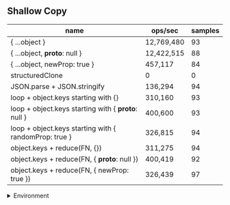 ## Shallow Copy

|name|ops/sec|samples|
|-|-|-|
|{ ...object }|12,769,480|93|
|{ ...object, __proto__: null }|12,422,515|88|
|{ ...object, newProp: true }|457,117|84|
|structuredClone|0|0|
|JSON.parse + JSON.stringify|136,294|94|
|loop + object.keys starting with {}|310,160|93|
|loop + object.keys starting with { __proto__: null }|400,600|93|
|loop + object.keys starting with { randomProp: true }|326,815|94|
|object.keys + reduce(FN, {})|311,275|94|
|object.keys + reduce(FN, { __proto__: null })|400,419|92|
|object.keys + reduce(FN, { newProp: true })|326,439|97|


<details>
<summary>Environment</summary>

* __Machine:__ linux x64 | 2 vCPUs | 6.8GB Mem
* __Run:__ Tue Oct 24 2023 17:31:41 GMT+0000 (Coordinated Universal Time)
</details>

<!--
{"environment":{"platform":"linux","arch":"x64","cpus":2,"totalMemory":6.7597503662109375},"benchmarks":[{"name":"{ ...object }","opsSec":12769479.56616206,"samples":8},{"name":"{ ...object, __proto__: null }","opsSec":12422514.7964855,"samples":6},{"name":"{ ...object, newProp: true }","opsSec":457116.6352470675,"samples":3},{"name":"structuredClone","opsSec":0,"samples":0},{"name":"JSON.parse + JSON.stringify","opsSec":136294.45080095617,"samples":7},{"name":"loop + object.keys starting with {}","opsSec":310160.47978251736,"samples":5},{"name":"loop + object.keys starting with { __proto__: null }","opsSec":400600.080927068,"samples":5},{"name":"loop + object.keys starting with { randomProp: true }","opsSec":326815.02936307795,"samples":5},{"name":"object.keys + reduce(FN, {})","opsSec":311274.62661665614,"samples":6},{"name":"object.keys + reduce(FN, { __proto__: null })","opsSec":400419.21887664986,"samples":5},{"name":"object.keys + reduce(FN, { newProp: true })","opsSec":326439.4684445226,"samples":6}]}-->
